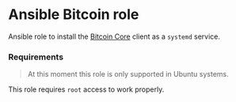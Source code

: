 # Ansible Bitcoin role

Ansible role to install the [Bitcoin Core](https://bitcoincore.org/en/about/) client as a `systemd` service.

### Requirements

>At this moment this role is only supported in Ubuntu systems. 

This role requires `root` access to work properly.
